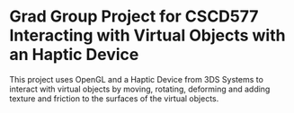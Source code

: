 # Grad Group Project for CSCD577 Interacting with Virtual Objects with an Haptic Device

This project uses OpenGL and a Haptic Device from 3DS Systems to interact with virtual objects by moving, rotating, deforming and adding texture and friction to the surfaces of the virtual objects. 

